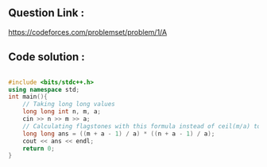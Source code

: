## Question Link :

https://codeforces.com/problemset/problem/1/A

## Code solution :

```cpp

#include <bits/stdc++.h>
using namespace std;
int main(){
    // Taking long long values
    long long int n, m, a;
    cin >> n >> m >> a;
    // Calculating flagstones with this formula instead of ceil(m/a) to handle overflow and printing
    long long ans = ((m + a - 1) / a) * ((n + a - 1) / a);
    cout << ans << endl;
    return 0;
}

```